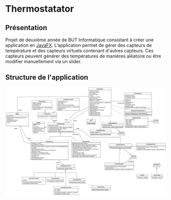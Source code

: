 # Thermostatator

## Présentation

Projet de deuxième année de BUT Informatique consistant à créer une application en [JavaFX](https://openjfx.io/). L'application permet de gérer des capteurs de température et des capteurs virtuels contenant d'autres capteurs.
Ces capteurs peuvent générer des températures de manières aléatoire ou être modifier manuellement via un slider.

## Structure de l'application

![Diagramme de classe](Diagramme_classe.svg)
